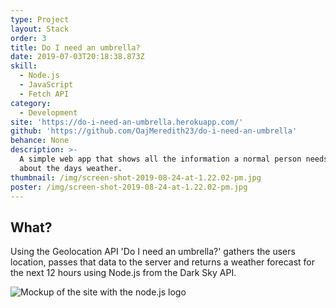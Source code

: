 ```yaml
---
type: Project
layout: Stack
order: 3
title: Do I need an umbrella?
date: 2019-07-03T20:18:38.873Z
skill:
  - Node.js
  - JavaScript
  - Fetch API
category:
  - Development
site: 'https://do-i-need-an-umbrella.herokuapp.com/'
github: 'https://github.com/OajMeredith23/do-i-need-an-umbrella'
behance: None
description: >-
  A simple web app that shows all the information a normal person needs to know
  about the days weather. 
thumbnail: /img/screen-shot-2019-08-24-at-1.22.02-pm.jpg
poster: /img/screen-shot-2019-08-24-at-1.22.02-pm.jpg
---
```

## What?

Using the Geolocation API 'Do I need an umbrella?' gathers the users location, passes that data to the server and returns a weather forecast for the next 12 hours using Node.js from the Dark Sky API.

![Mockup of the site with the node.js logo](/img/cover.jpg "Mockup of the site with the node.js logo")
